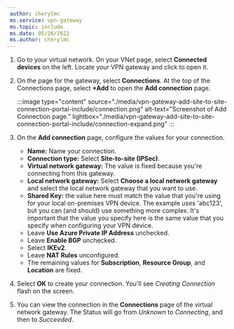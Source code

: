 ```yaml
---
 author: cherylmc
 ms.service: vpn-gateway
 ms.topic: include
 ms.date: 05/26/2022
 ms.author: cherylmc
---
```

1. Go to your virtual network. On your VNet page, select **Connected devices** on the left. Locate your VPN gateway and click to open it.
1. On the page for the gateway, select **Connections**. At the top of the Connections page, select **+Add** to open the **Add connection** page.

   :::image type="content" source="./media/vpn-gateway-add-site-to-site-connection-portal-include/connection.png" alt-text="Screenshot of Add Connection page." lightbox="./media/vpn-gateway-add-site-to-site-connection-portal-include/connection-expand.png" :::
1. On the **Add connection** page, configure the values for your connection.

   * **Name:** Name your connection.
   * **Connection type:** Select **Site-to-site (IPSec)**.
   * **Virtual network gateway:** The value is fixed because you're connecting from this gateway.
   * **Local network gateway:** Select **Choose a local network gateway** and select the local network gateway that you want to use.
   * **Shared Key:** the value here must match the value that you're using for your local on-premises VPN device. The example uses 'abc123', but you can (and should) use something more complex. It's important that the value you specify here is the same value that you specify when configuring your VPN device.
   * Leave **Use Azure Private IP Address** unchecked.
   * Leave **Enable BGP** unchecked.
   * Select **IKEv2**.
   * Leave **NAT Rules** unconfigured.
   * The remaining values for **Subscription**, **Resource Group**, and **Location** are fixed.

1. Select **OK** to create your connection. You'll see *Creating Connection* flash on the screen.
1. You can view the connection in the **Connections** page of the virtual network gateway. The Status will go from *Unknown* to *Connecting*, and then to *Succeeded*.